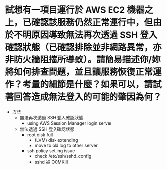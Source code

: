 # 試想有一項目運行於 AWS EC2 機器之上，已確認該服務仍然正常運行中，但由於不明原因導致無法再次透過 SSH 登入確認狀態（已確認排除並非網路異常，亦非防火牆阻擋所導致）。請簡易描述你/妳將如何排查問題，並且讓服務恢復正常運作？考量的細節是什麼？如果可以，請試著回答造成無法登入的可能的肇因為何？

- 方法
  - 無法再次透過 SSH 登入確認狀態
    - using AWS Session Manager login server
  - 無法透過 SSH 登入確認狀態
      - root disk full
        - (LVM) disk extending
        - move to old log to other server
      - ssh policy setting issue
        - check /etc/ssh/sshd_config
        - sshd 被 OOMKill